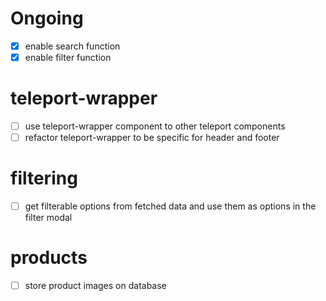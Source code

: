 # Ongoing
- [x] enable search function
- [x] enable filter function

# teleport-wrapper
- [ ] use teleport-wrapper component to other teleport components
- [ ] refactor teleport-wrapper to be specific for header and footer

# filtering
- [ ] get filterable options from fetched data and use them as options in the filter modal

# products
- [ ] store product images on database
